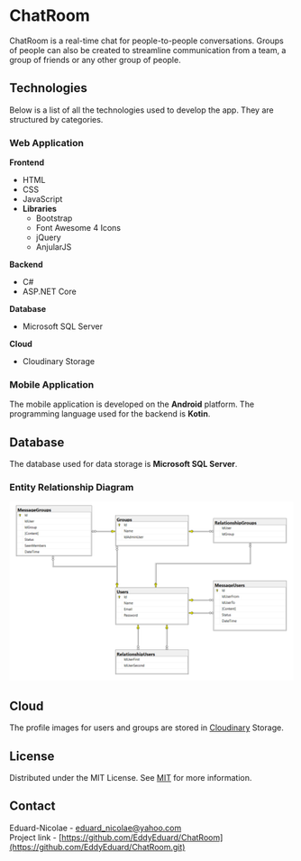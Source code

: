 # ChatRoom

ChatRoom is a real-time chat for people-to-people conversations. Groups of people can also be created to streamline communication from a team, a group of friends or any other group of people.

## Technologies

Below is a list of all the technologies used to develop the app. They are structured by categories.

### Web Application

**Frontend**
   - HTML
   - CSS
   - JavaScript
   - **Libraries**
     - Bootstrap
     - Font Awesome 4 Icons
     - jQuery
     - AnjularJS
     
**Backend**
   - C#
   - ASP.NET Core
     
**Database**
   - Microsoft SQL Server 
     
**Cloud**
   - Cloudinary Storage
   
### Mobile Application

The mobile application is developed on the **Android** platform. The programming language used for the backend is **Kotin**.
   
## Database

The database used for data storage is **Microsoft SQL Server**.

### Entity Relationship Diagram

![alt Entity Relationship Diagram](https://github.com/EddyEduard/ChatRoom/blob/master/ChatRoomDB/dbo/entity-relationship-diagram.png?raw=true)

## Cloud

The profile images for users and groups are stored in [Cloudinary](https://cloudinary.com/) Storage. 

## License
Distributed under the MIT License. See [MIT](https://github.com/EddyEduard/ChatRoom/blob/master/LICENSE) for more information.

## Contact
Eduard-Nicolae - [eduard_nicolae@yahoo.com](mailTo:eduard_nicolae@yahoo.com)
\
Project link - [https://github.com/EddyEduard/ChatRoom](https://github.com/EddyEduard/ChatRoom.git)
